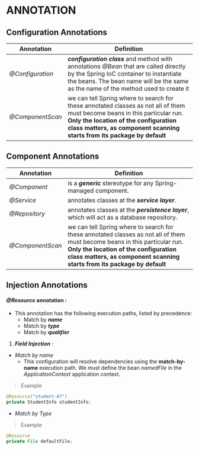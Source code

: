 # ANNOTATION
##  **Configuration Annotations**

|  Annotation |  Definition |   
|---|---|
|  _@Configuration_ |   _**configuration class**_ and method with annotations _@Bean_ that are called directly by the Spring IoC container to instantiate the beans. The bean name will be the same as the name of the method used to create it |
| _@ComponentScan_  |  we can tell Spring where to search for these annotated classes as not all of them must become beans in this particular run. **Only the location of the configuration class matters, as component scanning starts from its package by default** | 

## **Component Annotations**

| Annotation  | Definition  | 
|---|---|
|_@Component_|is a _**generic**_ stereotype for any Spring-managed component.|
|_@Service_|annotates classes at the _**service layer**_.|
|_@Repository_|annotates classes at the _**persistence layer**_, which will act as a database repository.|
| _@ComponentScan_  |  we can tell Spring where to search for these annotated classes as not all of them must become beans in this particular run. **Only the location of the configuration class matters, as component scanning starts from its package by default** | 

## **Injection Annotations**
#### _**@Resource**_ **annotation** :
- This annotation has the following execution paths, listed by precedence:
	- Match by _**name**_
	- Match by _**type**_
	- Match by _**qualifier**_

1. _**Field Injection**_ :
- _Match by name_
	- This configuration will resolve dependencies using the **match-by-name** execution path. We must define the bean _namedFile_ in the _ApplicationContext_ application context.
> Example
```java
@Resource("student-A7")
private StudentInfo studentInfo;
```
- _Match by Type_ 

> Example 
```java
@Resource  
private File defaultFile;
```






<!--stackedit_data:
eyJoaXN0b3J5IjpbLTEwMzU0MzkyMDksLTE1NjI2NTQ2OTgsMT
IwNDY4NDUzOSw5Mzg0MDUwMzMsLTIwNjI1NzEzMDQsNDE5MTQ0
NjgxLDI0MTMzMzQ1NF19
-->